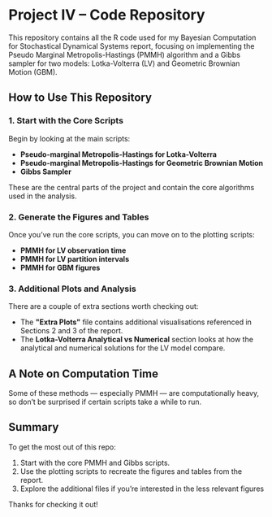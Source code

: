 # Project IV – Code Repository

This repository contains all the R code used for my Bayesian Computation for Stochastical Dynamical Systems report, focusing on implementing the Pseudo Marginal Metropolis-Hastings (PMMH) algorithm and a Gibbs sampler for two models: Lotka-Volterra (LV) and Geometric Brownian Motion (GBM).

## How to Use This Repository

### 1. Start with the Core Scripts
Begin by looking at the main scripts:
- **Pseudo-marginal Metropolis-Hastings for Lotka-Volterra**
- **Pseudo-marginal Metropolis-Hastings for Geometric Brownian Motion**
- **Gibbs Sampler**

These are the central parts of the project and contain the core algorithms used in the analysis.

### 2. Generate the Figures and Tables
Once you’ve run the core scripts, you can move on to the plotting scripts:
- **PMMH for LV observation time**
- **PMMH for LV partition intervals**
- **PMMH for GBM figures**

### 3. Additional Plots and Analysis
There are a couple of extra sections worth checking out:
- The **"Extra Plots"** file contains additional visualisations referenced in Sections 2 and 3 of the report.
- The **Lotka-Volterra Analytical vs Numerical** section looks at how the analytical and numerical solutions for the LV model compare.

## A Note on Computation Time
Some of these methods — especially PMMH — are computationally heavy, so don’t be surprised if certain scripts take a while to run.

## Summary
To get the most out of this repo:
1. Start with the core PMMH and Gibbs scripts.
2. Use the plotting scripts to recreate the figures and tables from the report.
3. Explore the additional files if you’re interested in the less relevant figures

Thanks for checking it out!
